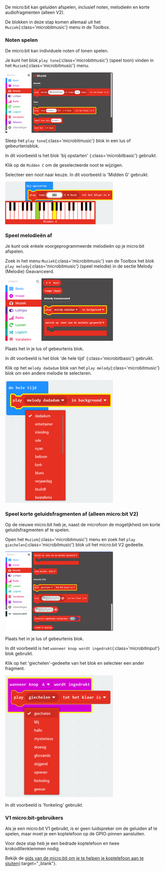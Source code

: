 De micro:bit kan geluiden afspelen, inclusief noten, melodieën en korte audiofragmenten (alleen V2).

De blokken in deze stap komen allemaal uit het `Muziek`{:class='microbitmusic'} menu in de Toolbox.

### Noten spelen

De micro:bit kan individuele noten of tonen spelen.

Je kunt het blok `play tone`{:class='microbitmusic'} (speel toon) vinden in het `Muziek`{:class='microbitmusic'} menu.

<img src="images/music-playtone.png" alt="The Music menu open with the 'play tone' block highlighted." width="350"/>

Sleep het `play tone`{:class='microbitmusic'} blok in een lus of gebeurtenisblok.

In dit voorbeeld is het blok 'bij opstarten' {:class='microbitbasic'} gebruikt.

Klik op de `Midden C` om de geselecteerde noot te wijzigen.

Selecteer een noot naar keuze. In dit voorbeeld is 'Midden G' gebruikt.

<img src="images/playtone-middleg.png" alt="The drop-down menu on the play tone block expanded with `middle G` highlighted." width="350"/>

### Speel melodieën af

Je kunt ook enkele voorgeprogrammeerde melodieën op je micro:bit afspelen.

Zoek in het menu `Muziek`{:class='microbitmusic'} van de Toolbox het blok `play melody`{:class='microbitmusic'} (speel melodie) in de sectie Melody (Melodie) Geavanceerd.

<img src="images/play-melody.png" alt="The Music menu open with the 'play melody' block highlighted." width="350"/>

Plaats het in je lus of gebeurtenis blok.

In dit voorbeeld is het blok 'de hele tijd' {:class='microbitbasic'} gebruikt.

Klik op het `melody dadadum` blok van het `play melody`{:class='microbitmusic'} blok om een andere melodie te selecteren.

<img src="images/melody-choices.png" alt="The drop-down menu on the play melody block expanded to show the melody options." width="350"/>

### Speel korte geluidsfragmenten af (alleen micro:bit V2)

Op de nieuwe micro:bit heb je, naast de microfoon de mogelijkheid om korte geluidsfragmenten af te spelen.

Open het `Muziek`{:class='microbitmusic'} menu en zoek het `play giechelen`{:class='microbitmusic'} blok uit het micro:bit V2 gedeelte.

<img src="images/play-giggle.png" alt="The Music menu open with the 'play giggle' block highlighted." width="350"/>

Plaats het in je lus of gebeurtenis blok.

In dit voorbeeld is het `wanneer knop wordt ingedrukt`{:class='microbitinput'} blok gebruikt.

Klik op het 'giechelen'-gedeelte van het blok en selecteer een ander fragment.

<img src="images/playgiggle-choices.png" alt="The drop-down menu on the 'play giggle' block expanded to show clip options." width="350"/>

In dit voorbeeld is 'fonkeling' gebruikt.

### V1 micro:bit-gebruikers

Als je een micro:bit V1 gebruikt, is er geen luidspreker om de geluiden af te spelen, maar moet je een koptelefoon op de GPIO-pinnen aansluiten.

Voor deze stap heb je een bedrade koptelefoon en twee krokodillenklemmen nodig.

Bekijk de [gids van de micro:bit om je te helpen je koptelefoon aan te sluiten](https://makecode.microbit.org/projects/hack-your-headphones/make){:target="_blank"}.

